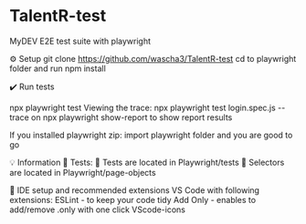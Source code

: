 # TalentR-test

MyDEV  E2E test suite with playwright


⚙️ Setup
git clone https://github.com/wascha3/TalentR-test
cd to playwright folder and run npm install

✔️ Run tests

npx playwright test
Viewing the trace: 
npx playwright test login.spec.js --trace on 
npx playwright show-report to show report results



If you installed playwright zip:
import playwright folder and you are good to go

💡 Information
🧪 Tests:
📁 Tests are located in Playwright/tests
📁 Selectors are located in Playwright/page-objects 


💠 IDE setup and recommended extensions
VS Code with following extensions:
ESLint - to keep your code tidy
Add Only - enables to add/remove .only with one click VScode-icons

